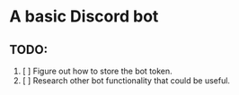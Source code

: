 # A basic Discord bot

## TODO:

1. [ ] Figure out how to store the bot token.
1. [ ] Research other bot functionality that could be useful.